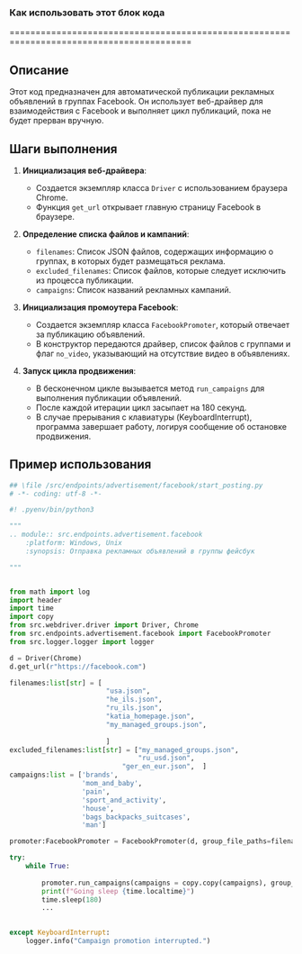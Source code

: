 ### Как использовать этот блок кода
=========================================================================================

Описание
-------------------------
Этот код предназначен для автоматической публикации рекламных объявлений в группах Facebook. Он использует веб-драйвер для взаимодействия с Facebook и выполняет цикл публикаций, пока не будет прерван вручную.

Шаги выполнения
-------------------------
1. **Инициализация веб-драйвера**:
   - Создается экземпляр класса `Driver` с использованием браузера Chrome.
   - Функция `get_url` открывает главную страницу Facebook в браузере.

2. **Определение списка файлов и кампаний**:
   - `filenames`: Список JSON файлов, содержащих информацию о группах, в которых будет размещаться реклама.
   - `excluded_filenames`: Список файлов, которые следует исключить из процесса публикации.
   - `campaigns`: Список названий рекламных кампаний.

3. **Инициализация промоутера Facebook**:
   - Создается экземпляр класса `FacebookPromoter`, который отвечает за публикацию объявлений.
   - В конструктор передаются драйвер, список файлов с группами и флаг `no_video`, указывающий на отсутствие видео в объявлениях.

4. **Запуск цикла продвижения**:
   - В бесконечном цикле вызывается метод `run_campaigns` для выполнения публикации объявлений.
   - После каждой итерации цикл засыпает на 180 секунд.
   - В случае прерывания с клавиатуры (KeyboardInterrupt), программа завершает работу, логируя сообщение об остановке продвижения.

Пример использования
-------------------------

```python
## \file /src/endpoints/advertisement/facebook/start_posting.py
# -*- coding: utf-8 -*-

#! .pyenv/bin/python3

"""
.. module:: src.endpoints.advertisement.facebook 
	:platform: Windows, Unix
	:synopsis: Отправка рекламных объявлений в группы фейсбук

"""


from math import log
import header
import time
import copy
from src.webdriver.driver import Driver, Chrome
from src.endpoints.advertisement.facebook import FacebookPromoter
from src.logger.logger import logger

d = Driver(Chrome)
d.get_url(r"https://facebook.com")

filenames:list[str] = [
                        "usa.json",
                        "he_ils.json",
                        "ru_ils.json",
                        "katia_homepage.json",
                        "my_managed_groups.json",
          
                        ]
excluded_filenames:list[str] = ["my_managed_groups.json",                        
                                "ru_usd.json",
                            "ger_en_eur.json",  ]
campaigns:list = ['brands',
                  'mom_and_baby',
                  'pain',
                  'sport_and_activity',
                  'house',
                  'bags_backpacks_suitcases',
                  'man']

promoter:FacebookPromoter = FacebookPromoter(d, group_file_paths=filenames, no_video = True)

try:
    while True:
        
        promoter.run_campaigns(campaigns = copy.copy(campaigns), group_file_paths = filenames)
        print(f"Going sleep {time.localtime}")
        time.sleep(180)
        ...

        
except KeyboardInterrupt:
    logger.info("Campaign promotion interrupted.")